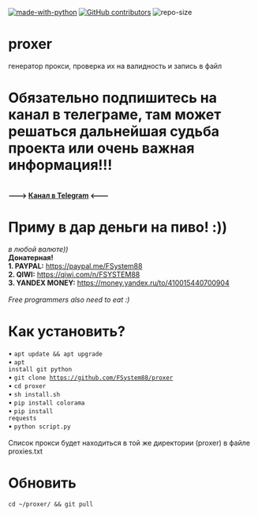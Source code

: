 [![made-with-python](https://img.shields.io/badge/Made%20with-Python-1f425f.svg)](https://www.python.org/) [![GitHub contributors](https://img.shields.io/github/contributors/fsystem88/proxer.svg)](https://GitHub.com/fsystem88/proxer/graphs/contributors/) ![repo-size](https://img.shields.io/github/repo-size/fsystem88/proxer)

# proxer
генератор прокси, проверка их на валидность и запись в файл

# Обязательно подпишитесь на канал в телеграме, там может решаться дальнейшая судьба проекта или очень важная информация!!!
<br><b>---> <a href="https://t.me/FS88ch">Канал в Telegram</a> <---</b><br>

# Приму в дар деньги на пиво! :))
<i>в любой валюте))</i><br>
<b>Донатерная!</b><br>
<b>1. PAYPAL:</b> https://paypal.me/FSystem88<br>
<b>2. QIWI:</b> https://qiwi.com/n/FSYSTEM88<br>
<b>3. YANDEX MONEY:</b> https://money.yandex.ru/to/410015440700904<br>
<br>
<i>Free programmers also need to eat :)</i>
<br>

# Как установить?
• <code>apt update && apt upgrade</code><br>
• <code>apt install git python</code><br>
• <code>git clone https://github.com/FSystem88/proxer</code><br>
• <code>cd proxer</code><br>
• <code>sh install.sh</code><br>
• <code>pip install colorama</code><br>
• <code>pip install requests</code><br>
• <code>python script.py</code><br>
<br>
Список прокси будет находиться в той же директории (proxer) в файле proxies.txt

# Обновить
<code>cd ~/proxer/ && git pull</code>
